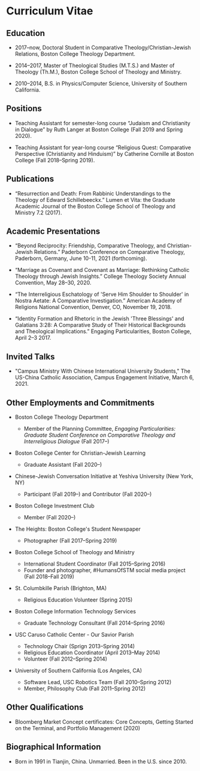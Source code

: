 # Curriculum Vitae

## Education
* 2017–now, Doctoral Student in Comparative Theology/Christian-Jewish Relations, Boston College Theology Department.

* 2014–2017, Master of Theological Studies (M.T.S.) and Master of Theology (Th.M.), Boston College School of Theology and Ministry.

* 2010–2014, B.S. in Physics/Computer Science, University of Southern California.

## Positions
* Teaching Assistant for semester-long course “Judaism and Christianity in Dialogue” by Ruth Langer at Boston College (Fall 2019 and Spring 2020).

* Teaching Assistant for year-long course “Religious Quest: Comparative Perspective (Christianity and Hinduism)” by Catherine Cornille at Boston College (Fall 2018–Spring 2019).

## Publications
* “Resurrection and Death: From Rabbinic Understandings to the Theology of Edward Schillebeeckx.” Lumen et Vita: the Graduate Academic Journal of the Boston College School of Theology and Ministry 7.2 (2017).

## Academic Presentations
* “Beyond Reciprocity: Friendship, Comparative Theology, and Christian-Jewish Relations.” Paderborn Conference on Comparative Theology, Paderborn, Germany, June 10-11, 2021 (forthcoming).

* “Marriage as Covenant and Covenant as Marriage: Rethinking Catholic Theology through Jewish Insights.” College Theology Society Annual Convention, May 28–30, 2020.

* “The Interreligious Eschatology of 'Serve Him Shoulder to Shoulder' in Nostra Aetate: A Comparative Investigation.” American Academy of Religions National Convention, Denver, CO, November 19, 2018.

* “Identity Formation and Rhetoric in the Jewish 'Three Blessings' and Galatians 3:28: A Comparative Study of Their Historical Backgrounds and Theological Implications.” Engaging Particularities, Boston College, April 2–3 2017.

## Invited Talks
* "Campus Ministry With Chinese International University Students," The US-China Catholic Association, Campus Engagement Initiative, March 6, 2021.

## Other Employments and Commitments
* Boston College Theology Department
  - Member of the Planning Committee, *Engaging Particularities: Graduate Student Conference on Comparative Theology and Interreligious Dialogue* (Fall 2017–)


* Boston College Center for Christian-Jewish Learning
  - Graduate Assistant (Fall 2020–)


* Chinese-Jewish Conversation Initiative at Yeshiva University (New York, NY)
  - Participant (Fall 2019–) and Contributor (Fall 2020–)


* Boston College Investment Club
  - Member (Fall 2020–)


* The Heights: Boston College's Student Newspaper
  - Photographer (Fall 2017–Spring 2019)


* Boston College School of Theology and Ministry
  - International Student Coordinator (Fall 2015–Spring 2016)
  - Founder and photographer, \#HumansOfSTM social media project (Fall 2018–Fall 2019)


* St. Columbkille Parish (Brighton, MA)
  - Religious Education Volunteer (Spring 2015)


* Boston College Information Technology Services
  - Graduate Technology Consultant (Fall 2014–Spring 2016)


* USC Caruso Catholic Center - Our Savior Parish
  - Technology Chair (Sprign 2013–Spring 2014)
  - Religious Education Coordinator (April 2013–May 2014)
  - Volunteer (Fall 2012–Spring 2014)


* University of Southern California (Los Angeles, CA)
  - Software Lead, USC Robotics Team (Fall 2010–Spring 2012)
  - Member, Philosophy Club (Fall 2011–Spring 2012)

## Other Qualifications
* Bloomberg Market Concept certificates: Core Concepts, Getting Started on the Terminal, and Portfolio Management (2020)

## Biographical Information
* Born in 1991 in Tianjin, China. Unmarried. Been in the U.S. since 2010.